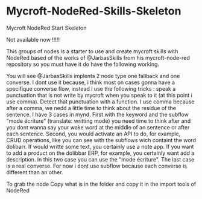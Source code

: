 # Mycroft-NodeRed-Skills-Skeleton
Mycroft NodeRed Start Skeleton 

Not available now !!!!!

This groups of nodes is a starter to use and create mycroft skills with NodeRed based of the works of @JarbasSkills from his mycroft-node-red repository so you must have it do have the following working.

You will see @JarbasSkills implents 2 node type one fallback and one converse. I dont use it because, i think most on cases gonna have a specifique converse flow, instead i use the following tricks : speak a punctuation that is not write by mycroft when you speak to it (at this point i use comma). Detect that punctuation with a function. I use comma because after a comma, we nedd a little time to think about the residue of the sentence. I have 3 cases in mynd. 
First with the keyword and the subflow "mode écriture" (translate: writting mode) you need time to think after and you dont wanna say your wake word at the middle of an sentence or after each sentence.
Second, you would activate an API to do, for example, CRUD operations, like you can see with the subflows wich containt the word dolibarr. If would writte some text, you certainly use a note app. If you want to add a product on the dolibbar ERP, for example, you certainly want add a description. In this two case you can use the "mode écriture".
The last case is a real converse. For now i dont use subflow because each converse is different than an other.

To grab the node Copy what is in the folder and copy it in the import tools of NodeRed
